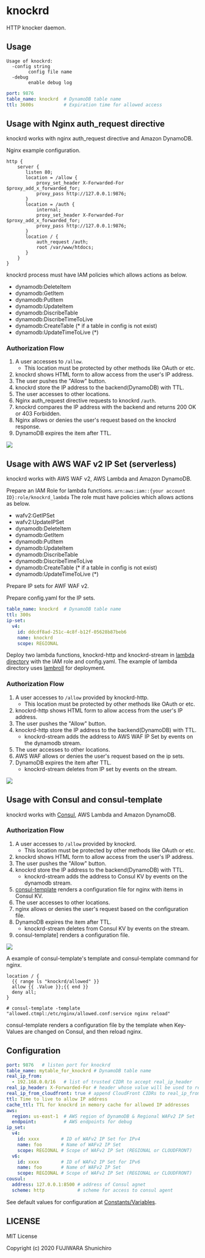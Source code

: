 # knockrd

HTTP knocker daemon.

## Usage

```console
Usage of knockrd:
  -config string
    	config file name
  -debug
    	enable debug log
```

```yaml
port: 9876
table_name: knockrd  # DynamoDB table name
ttl: 3600s           # Expiration time for allowed access
```

## Usage with Nginx auth_request directive

knockrd works with nginx auth_request directive and Amazon DynamoDB.

Nginx example configuration.

```
http {
    server {
       listen 80;
       location = /allow {
           proxy_set_header X-Forwarded-For $proxy_add_x_forwarded_for;
           proxy_pass http://127.0.0.1:9876;
       }
       location = /auth {
           internal;
           proxy_set_header X-Forwarded-For $proxy_add_x_forwarded_for;
           proxy_pass http://127.0.0.1:9876;
       }
       location / {
           auth_request /auth;
           root /var/www/htdocs;
       }
    }
}
```

knockrd process must have IAM policies which allows actions as below.

- dynamodb:DeleteItem
- dynamodb:GetItem
- dynamodb:PutItem
- dynamodb:UpdateItem
- dynamodb:DiscribeTable
- dynamodb:DiscribeTimeToLive
- dynamodb:CreateTable (* if a table in config is not exist)
- dynamodb:UpdateTimeToLive (*)

### Authorization Flow

1. A user accesses to `/allow`.
   - This location must be protected by other methods like OAuth or etc.
1. knockrd shows HTML form to allow access from the user's IP address.
1. The user pushes the "Allow" button.
1. knockrd store the IP address to the backend(DynamoDB) with TTL.
1. The user accesses to other locations.
1. Nginx auth_request directive requests to knockrd `/auth`.
1. knockrd compares the IP address with the backend and returns 200 OK or 403 Forbidden.
1. Nginx allows or denies the user's request based on the knockrd response.
1. DynamoDB expires the item after TTL.

![](docs/knockrd-with-nginx.svg)

## Usage with AWS WAF v2 IP Set (serverless)

knockrd works with AWS WAF v2, AWS Lambda and Amazon DynamoDB.

Prepare an IAM Role for lambda functions. `arn:aws:iam::{your account ID}:role/knockrd_lambda`
The role must have policies which allows actions as below.

- wafv2:GetIPSet
- wafv2:UpdateIPSet
- dynamodb:DeleteItem
- dynamodb:GetItem
- dynamodb:PutItem
- dynamodb:UpdateItem
- dynamodb:DiscribeTable
- dynamodb:DiscribeTimeToLive
- dynamodb:CreateTable (* if a table in config is not exist)
- dynamodb:UpdateTimeToLive (*)

Prepare IP sets for AWF WAF v2.

Prepare config.yaml for the IP sets.

```yaml
table_name: knockrd  # DynamoDB table name
ttl: 300s
ip-set:
  v4:
    id: ddcdf8ad-251c-4c8f-b12f-05628b87beb6
    name: knockrd
    scope: REGIONAL
```

Deploy two lambda functions, knockrd-http and knockrd-stream in [lambda directory](https://github.com/fujiwara/knockrd/tree/master/lambda) with the IAM role and config.yaml. The example of lambda directory uses [lambroll](https://github.com/fujiwara/lambroll) for deployment.

### Authorization Flow

1. A user accesses to `/allow` provided by knockrd-http.
   - This location must be protected by other methods like OAuth or etc.
1. knockrd-http shows HTML form to allow access from the user's IP address.
1. The user pushes the "Allow" button.
1. knockrd-http store the IP address to the backend(DynamoDB) with TTL.
    - knockrd-stream adds the address to AWS WAF IP Set by events on the dynamodb stream.
1. The user accesses to other locations.
1. AWS WAF allows or denies the user's request based on the ip sets.
1. DynamoDB expires the item after TTL.
    - knockrd-stream deletes from IP set by events on the stream.

![](docs/knockrd-with-serverless.svg)

## Usage with Consul and consul-template

knockrd works with [Consul](https://www.consul.io/), AWS Lambda and Amazon DynamoDB.

### Authorization Flow

1. A user accesses to `/allow` provided by knockrd.
   - This location must be protected by other methods like OAuth or etc.
1. knockrd shows HTML form to allow access from the user's IP address.
1. The user pushes the "Allow" button.
1. knockrd store the IP address to the backend(DynamoDB) with TTL.
    - knockrd-stream adds the address to Consul KV by events on the dynamodb stream.
1. [consul-template](https://github.com/hashicorp/consul-template) renders a configuration file for nginx with items in Consul KV.
1. The user accesses to other locations.
1. nginx allows or denies the user's request based on the configuration file.
1. DynamoDB expires the item after TTL.
    - knockrd-stream deletes from Consul KV by events on the stream.
1. consul-template] renders a configuration file.

![](docs/knockrd-with-consul.svg)

A example of consul-template's template and consul-template command for nginx.

```ctmpl
location / {
  {{ range ls "knockrd/allowed" }}
  allow {{ .Value }};{{ end }}
  deny all;
}
```

```console
# consul-template -template "allowed.ctmpl:/etc/nginx/allowed.conf:service nginx reload"
```

consul-template renders a configuration file by the template when Key-Values are changed on Consul, and then reload nginx.

## Configuration

```yaml
port: 9876   # listen port for knockrd
table_name: mytable_for_knockrd # DynamoDB table name
real_ip_from:
  - 192.168.0.0/16   # list of trusted CIDR to accept real_ip_header
real_ip_header: X-Forwarded-For # header whose value will be used to replace the client address
real_ip_from_cloudfront: true # append CloudFront CIDRs to real_ip_from by https://ip-ranges.amazonaws.com/ip-ranges.json
ttl: Time to live to allow IP address
cache_ttl: TTL for knockrd in memory cache for allowed IP addresses
aws:
  region: us-east-1  # AWS region of DynamoDB & Regional WAFv2 IP Set
  endpoint:          # AWS endpoints for debug
ip_set:
  v4:
    id: xxxx        # ID of WAFv2 IP Set for IPv4
    name: foo       # Name of WAFv2 IP Set
    scope: REGIONAL # Scope of WAFv2 IP Set (REGIONAL or CLOUDFRONT)
  v6:
    id: xxxx        # ID of WAFv2 IP Set for IPv6
    name: foo       # Name of WAFv2 IP Set
    scope: REGIONAL # Scope of WAFv2 IP Set (REGIONAL or CLOUDFRONT)
cousul:
  address: 127.0.0.1:8500 # address of Consul agnet
  scheme: http            # scheme for access to consul agent
```

See default values for configuration at [Constants/Variables](https://godoc.org/github.com/fujiwara/knockrd#pkg-constants).

## LICENSE

MIT License

Copyright (c) 2020 FUJIWARA Shunichiro
